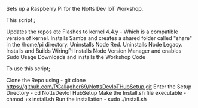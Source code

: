 Sets up a Raspberry Pi for the Notts Dev IoT Workshop.

This script ;

Updates the repos etc
Flashes to kernel 4.4.y - Which is a compatible version of kernel.
Installs Samba and creates a shared folder called "share" in the /home/pi directory.
Uninstalls Node Red.
Uninstalls Node Legacy.
Installs and Builds WiringPi
Installs Node Version Manager and enables Sudo Usage
Downloads and installs the Workshop Code

To use this script;

Clone the Repo using - git clone https://github.com/PGallagher69/NottsDevIoTHubSetup.git 
Enter the Setup Directory - cd NottsDevIoTHubSetup
Make the Install.sh file executable - chmod +x install.sh
Run the installation - sudo ./install.sh